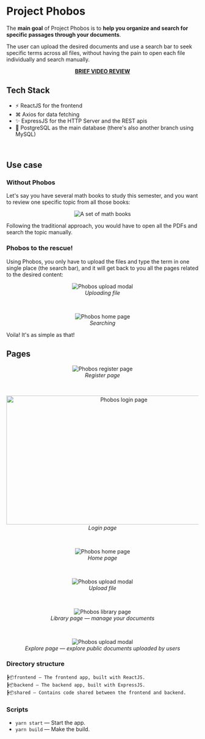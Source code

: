 # Project Phobos

The **main goal** of Project Phobos is to **help you organize and search for specific passages through your documents**.

The user can upload the desired documents and use a search bar to seek specific terms across all files, without having the pain to open each file individually and search manually.

<div align="center">
  <a href="https://www.youtube.com/watch?v=d-cIFKLLPqE" target="_blank">
    <strong>BRIEF VIDEO REVIEW</strong>
  </a>
</div>

## Tech Stack

- ⚡️ ReactJS for the frontend
- ⌘ Axios for data fetching
- ✨ ExpressJS for the HTTP Server and the REST apis
- 🐘 PostgreSQL as the main database (there's also another branch using MySQL)

<br />

## Use case

### Without Phobos

Let's say you have several math books to study this semester, and you want to review one specific topic from all those books:
<p align="center">
  <img src="https://user-images.githubusercontent.com/50183633/146289893-2ef568eb-d1d4-46c6-bed7-398163e7645a.png" alt="A set of math books">
</p>
Following the traditional approach, you would have to open all the PDFs and search the topic manually.

### Phobos to the rescue!

Using Phobos, you only have to upload the files and type the term in one single place (the search bar), and it will get back to you all the pages related to the desired content:
<p align="center">
  <img src="https://user-images.githubusercontent.com/50183633/149677103-8b02ae75-0934-4bf3-a85a-26c86a7784be.gif" alt="Phobos upload modal">
  <br />
  <em>Uploading file</em>
</p>

<br />

<p align="center">
  <img src="https://user-images.githubusercontent.com/50183633/149676109-2b7380e5-4f20-415c-934d-73803d4dd812.gif" alt="Phobos home page">
  <br />
  <em>Searching</em>
</p>

Voila! It's as simple as that!

## Pages

<p align="center">
  <img src="https://user-images.githubusercontent.com/50183633/149675996-8106a217-1814-44fb-b600-77cc749aeaf5.gif" alt="Phobos register page">
  <br />
  <em>Register page</em>
</p>

<br />

<p align="center">
  <img width="600px" height="338px" src="https://user-images.githubusercontent.com/50183633/149676106-5c77b08d-d48f-447b-beeb-307c9a4a43e9.png" alt="Phobos login page">
  <br />
  <em>Login page</em>
</p>

<br />

<p align="center">
  <img src="https://user-images.githubusercontent.com/50183633/149676109-2b7380e5-4f20-415c-934d-73803d4dd812.gif" alt="Phobos home page">
  <br />
  <em>Home page</em>
</p>

<br />

<p align="center">
  <img src="https://user-images.githubusercontent.com/50183633/149676122-597d5891-8fee-49c3-90fe-d5ecb7ba3bcc.gif" alt="Phobos upload modal">
  <br />
  <em>Upload file</em>
</p>

<br />

<p align="center">
  <img src="https://user-images.githubusercontent.com/50183633/149676130-6456a4de-54f4-4fd9-a86a-4c6ab024a75b.gif" alt="Phobos library page">
  <br />
  <em>Library page — manage your documents</em>
</p>

<br />

<p align="center">
  <img src="https://user-images.githubusercontent.com/50183633/149676134-235f1d87-2323-4290-b8d6-651e34ed0f5e.gif" alt="Phobos upload modal">
  <br />
  <em>Explore page — explore public documents uploaded by users</em>
</p>

### Directory structure

```
┣📦frontend — The frontend app, built with ReactJS.
┣📦backend — The backend app, built with ExpressJS.
┣📦shared — Contains code shared between the frontend and backend.
```

### Scripts
 - `yarn start` — Start the app.
 - `yarn build` — Make the build.
